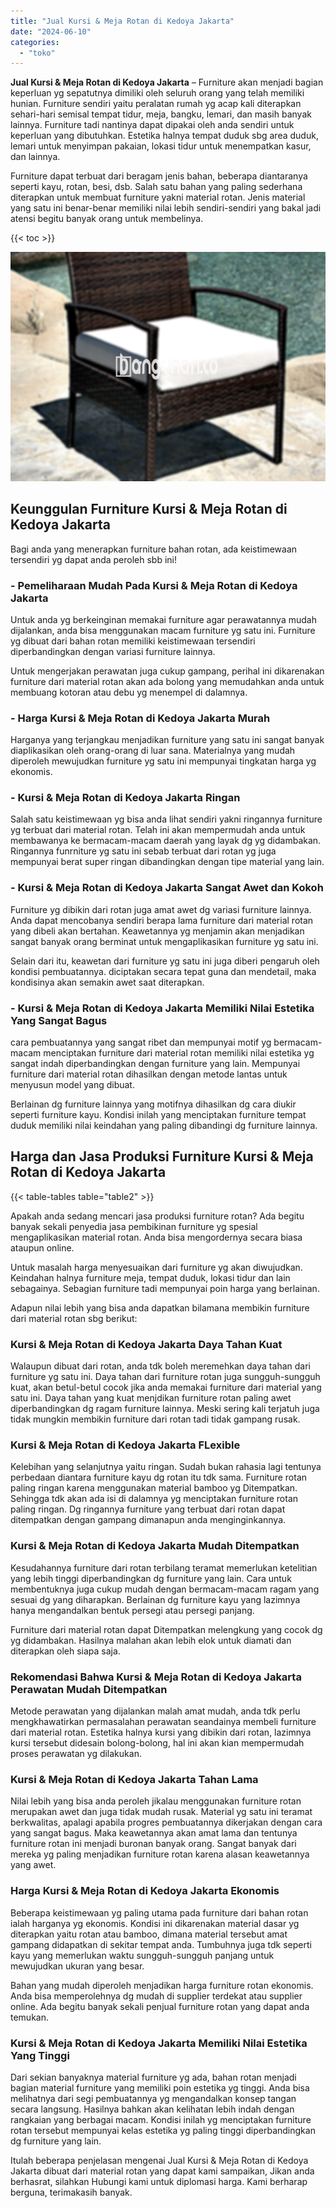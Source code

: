 ```yaml
---
title: "Jual Kursi & Meja Rotan di Kedoya Jakarta"
date: "2024-06-10"
categories: 
  - "toko"
---
```


**Jual Kursi & Meja Rotan di Kedoya Jakarta** – Furniture akan menjadi bagian keperluan yg sepatutnya dimiliki oleh seluruh orang yang telah memiliki hunian. Furniture sendiri yaitu peralatan rumah yg acap kali diterapkan sehari-hari semisal tempat tidur, meja, bangku, lemari, dan masih banyak lainnya. Furniture tadi nantinya dapat dipakai oleh anda sendiri untuk keperluan yang dibutuhkan. Estetika halnya tempat duduk sbg area duduk, lemari untuk menyimpan pakaian, lokasi tidur untuk menempatkan kasur, dan lainnya.

Furniture dapat terbuat dari beragam jenis bahan, beberapa diantaranya seperti kayu, rotan, besi, dsb. Salah satu bahan yang paling sederhana diterapkan untuk membuat furniture yakni material rotan. Jenis material yang satu ini benar-benar memiliki nilai lebih sendiri-sendiri yang bakal jadi atensi begitu banyak orang untuk membelinya.

{{< toc >}}

![Jual Kursi & Meja Rotan di Kedoya Jakarta](/images/kursi-meja-rotan-murah03.png)

## Keunggulan Furniture Kursi & Meja Rotan di Kedoya Jakarta

Bagi anda yang menerapkan furniture bahan rotan, ada keistimewaan tersendiri yg dapat anda peroleh sbb ini!

### \- Pemeliharaan Mudah Pada Kursi & Meja Rotan di Kedoya Jakarta

Untuk anda yg berkeinginan memakai furniture agar perawatannya mudah dijalankan, anda bisa menggunakan macam furniture yg satu ini. Furniture yg dibuat dari bahan rotan memiliki keistimewaan tersendiri diperbandingkan dengan variasi furniture lainnya.

Untuk mengerjakan perawatan juga cukup gampang, perihal ini dikarenakan furniture dari material rotan akan ada bolong yang memudahkan anda untuk membuang kotoran atau debu yg menempel di dalamnya.

### \- Harga Kursi & Meja Rotan di Kedoya Jakarta Murah

Harganya yang terjangkau menjadikan furniture yang satu ini sangat banyak diaplikasikan oleh orang-orang di luar sana. Materialnya yang mudah diperoleh mewujudkan furniture yg satu ini mempunyai tingkatan harga yg ekonomis.

### \- Kursi & Meja Rotan di Kedoya Jakarta Ringan

Salah satu keistimewaan yg bisa anda lihat sendiri yakni ringannya furniture yg terbuat dari material rotan. Telah ini akan mempermudah anda untuk membawanya ke bermacam-macam daerah yang layak dg yg didambakan. Ringannya funrniture yg satu ini sebab terbuat dari rotan yg juga mempunyai berat super ringan dibandingkan dengan tipe material yang lain.

### \- Kursi & Meja Rotan di Kedoya Jakarta Sangat Awet dan Kokoh

Furniture yg dibikin dari rotan juga amat awet dg variasi furniture lainnya. Anda dapat mencobanya sendiri berapa lama furniture dari material rotan yang dibeli akan bertahan. Keawetannya yg menjamin akan menjadikan sangat banyak orang berminat untuk mengaplikasikan furniture yg satu ini.

Selain dari itu, keawetan dari furniture yg satu ini juga diberi pengaruh oleh kondisi pembuatannya. diciptakan secara tepat guna dan mendetail, maka kondisinya akan semakin awet saat diterapkan.

### \- Kursi & Meja Rotan di Kedoya Jakarta Memiliki Nilai Estetika Yang Sangat Bagus

cara pembuatannya yang sangat ribet dan mempunyai motif yg bermacam-macam menciptakan furniture dari material rotan memiliki nilai estetika yg sangat indah diperbandingkan dengan furniture yang lain. Mempunyai furniture dari material rotan dihasilkan dengan metode lantas untuk menyusun model yang dibuat.

Berlainan dg furniture lainnya yang motifnya dihasilkan dg cara diukir seperti furniture kayu. Kondisi inilah yang menciptakan furniture tempat duduk memiliki nilai keindahan yang paling dibandingi dg furniture lainnya.

## Harga dan Jasa Produksi Furniture Kursi & Meja Rotan di Kedoya Jakarta

{{< table-tables table="table2" >}}

Apakah anda sedang mencari jasa produksi furniture rotan? Ada begitu banyak sekali penyedia jasa pembikinan furniture yg spesial mengaplikasikan material rotan. Anda bisa mengordernya secara biasa ataupun online.

Untuk masalah harga menyesuaikan dari furniture yg akan diwujudkan. Keindahan halnya furniture meja, tempat duduk, lokasi tidur dan lain sebagainya. Sebagian furniture tadi mempunyai poin harga yang berlainan.

Adapun nilai lebih yang bisa anda dapatkan bilamana membikin furniture dari material rotan sbg berikut:

### Kursi & Meja Rotan di Kedoya Jakarta Daya Tahan Kuat

Walaupun dibuat dari rotan, anda tdk boleh meremehkan daya tahan dari furniture yg satu ini. Daya tahan dari furniture rotan juga sungguh-sungguh kuat, akan betul-betul cocok jika anda memakai furniture dari material yang satu ini. Daya tahan yang kuat menjdikan furniture rotan paling awet diperbandingkan dg ragam furniture lainnya. Meski sering kali terjatuh juga tidak mungkin membikin furniture dari rotan tadi tidak gampang rusak.

### Kursi & Meja Rotan di Kedoya Jakarta FLexible

Kelebihan yang selanjutnya yaitu ringan. Sudah bukan rahasia lagi tentunya perbedaan diantara furniture kayu dg rotan itu tdk sama. Furniture rotan paling ringan karena menggunakan material bamboo yg Ditempatkan. Sehingga tdk akan ada isi di dalamnya yg menciptakan furniture rotan paling ringan. Dg ringannya furniture yang terbuat dari rotan dapat ditempatkan dengan gampang dimanapun anda menginginkannya.

### Kursi & Meja Rotan di Kedoya Jakarta Mudah Ditempatkan

Kesudahannya furniture dari rotan terbilang teramat memerlukan ketelitian yang lebih tinggi diperbandingkan dg furniture yang lain. Cara untuk membentuknya juga cukup mudah dengan bermacam-macam ragam yang sesuai dg yang diharapkan. Berlainan dg furniture kayu yang lazimnya hanya mengandalkan bentuk persegi atau persegi panjang.

Furniture dari material rotan dapat Ditempatkan melengkung yang cocok dg yg didambakan. Hasilnya malahan akan lebih elok untuk diamati dan diterapkan oleh siapa saja.

### Rekomendasi Bahwa Kursi & Meja Rotan di Kedoya Jakarta Perawatan Mudah Ditempatkan

Metode perawatan yang dijalankan malah amat mudah, anda tdk perlu mengkhawatirkan permasalahan perawatan seandainya membeli furniture dari material rotan. Estetika halnya kursi yang dibikin dari rotan, lazimnya kursi tersebut didesain bolong-bolong, hal ini akan kian mempermudah proses perawatan yg dilakukan.

### Kursi & Meja Rotan di Kedoya Jakarta Tahan Lama

Nilai lebih yang bisa anda peroleh jikalau menggunakan furniture rotan merupakan awet dan juga tidak mudah rusak. Material yg satu ini teramat berkwalitas, apalagi apabila progres pembuatannya dikerjakan dengan cara yang sangat bagus. Maka keawetannya akan amat lama dan tentunya furniture rotan ini menjadi buronan banyak orang. Sangat banyak dari mereka yg paling menjadikan furniture rotan karena alasan keawetannya yang awet.

### Harga Kursi & Meja Rotan di Kedoya Jakarta Ekonomis

Beberapa keistimewaan yg paling utama pada furniture dari bahan rotan ialah harganya yg ekonomis. Kondisi ini dikarenakan material dasar yg diterapkan yaitu rotan atau bamboo, dimana material tersebut amat gampang didapatkan di sekitar tempat anda. Tumbuhnya juga tdk seperti kayu yang memerlukan waktu sungguh-sungguh panjang untuk mewujudkan ukuran yang besar.

Bahan yang mudah diperoleh menjadikan harga furniture rotan ekonomis. Anda bisa memperolehnya dg mudah di supplier terdekat atau supplier online. Ada begitu banyak sekali penjual furniture rotan yang dapat anda temukan.

### Kursi & Meja Rotan di Kedoya Jakarta Memiliki Nilai Estetika Yang Tinggi

Dari sekian banyaknya material furniture yg ada, bahan rotan menjadi bagian material furniture yang memiliki poin estetika yg tinggi. Anda bisa melihatnya dari segi pembuatannya yg mengandalkan konsep tangan secara langsung. Hasilnya bahkan akan kelihatan lebih indah dengan rangkaian yang berbagai macam. Kondisi inilah yg menciptakan furniture rotan tersebut mempunyai kelas estetika yg paling tinggi diperbandingkan dg furniture yang lain.

Itulah beberapa penjelasan mengenai Jual Kursi & Meja Rotan di Kedoya Jakarta dibuat dari material rotan yang dapat kami sampaikan, Jikan anda berhasrat, silahkan Hubungi kami untuk diplomasi harga. Kami berharap berguna, terimakasih banyak.
